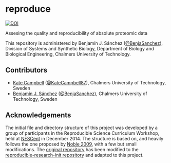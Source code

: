 reproduce
=======

[![DOI](https://zenodo.org/badge/140708206.svg)](https://zenodo.org/badge/latestdoi/140708206)

Assesing the quality and reproducibility of absolute proteomic data

This repository is administered by Benjamín J. Sánchez ([@BenjaSanchez](https://github.com/benjasanchez)), Division of Systems and Synthetic Biology, Department of Biology and Biological Engineering, Chalmers University of Technology.

Contributors
------------

* [Kate Campbell](https://www.chalmers.se/en/staff/Pages/katec.aspx) ([@KateCampbell87](https://github.com/KateCampbell87)), Chalmers University of Technology, Sweden
* [Benjamín J. Sánchez](https://www.chalmers.se/en/staff/Pages/bensan.aspx) ([@BenjaSanchez](https://github.com/benjasanchez)), Chalmers University of Technology, Sweden

Acknowledgements
----------------

The initial file and directory structure of this project was developed by a group of participants in the Reproducible Science Curriculum Workshop, held at [NESCent] in December 2014. The structure is based on, and heavily follows the one proposed by [Noble 2009], with a few but small modifications. The [original repository] has been modified to the [reproducible-research-init repository] and adapted to this project.

[original repository]: https://github.com/Reproducible-Science-Curriculum/rr-init
[reproducible-research-init repository]: https://github.com/EngqvistLab/reproducible-research-init
[NESCent]: http://nescent.org
[Noble 2009]: http://dx.doi.org/10.1371/journal.pcbi.1000424
